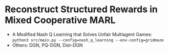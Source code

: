 # Reconstruct Structured Rewards in Mixed Cooperative MARL
- A Modified Nash Q Learning that Solves Unfair Multiagent Games:  ```python3 src/main.py --config=nash_q_learning --env-config=gridmaze```
- Others: DGN, PQ-DGN, Dist-DGN
